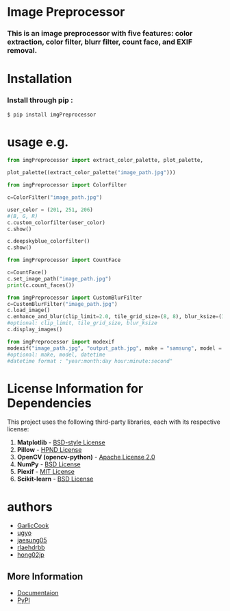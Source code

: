 # Image Preprocessor

### This is an image preprocessor with five features: color extraction, color filter, blurr filter, count face, and EXIF removal.

# Installation

### Install through pip :
```bash
$ pip install imgPreprocessor
```


# usage e.g.

```python
from imgPreprocessor import extract_color_palette, plot_palette,

plot_palette((extract_color_palette("image_path.jpg"))) 
```

```python
from imgPreprocessor import ColorFilter

c=ColorFilter("image_path.jpg") 

user_color = (201, 251, 206)
#(B, G, R)
c.custom_colorfilter(user_color)
c.show()

c.deepskyblue_colorfilter()
c.show()
```

```python
from imgPreprocessor import CountFace

c=CountFace()
c.set_image_path("image_path.jpg")
print(c.count_faces())
```
```python
from imgPreprocessor import CustomBlurFilter
c=CustomBlurFilter("image_path.jpg")
c.load_image()
c.enhance_and_blur(clip_limit=2.0, tile_grid_size=(8, 8), blur_ksize=(15, 15))
#optional: clip_limit, tile_grid_size, blur_ksize
c.display_images()
``` 
```python 
from imgPreprocessor import modexif
modexif("image_path.jpg", "output_path.jpg", make = "samsung", model = "S24", datetime = "2024:12:05 12:57:54") 
#optional: make, model, datetime
#datetime format : "year:month:day hour:minute:second" 
```



# License Information for Dependencies

This project uses the following third-party libraries, each with its respective license:

1. **Matplotlib** - [BSD-style License](https://matplotlib.org/stable/users/license.html)  
2. **Pillow** - [HPND License](https://pillow.readthedocs.io/en/stable/about.html#license)  
3. **OpenCV (opencv-python)** - [Apache License 2.0](https://github.com/opencv/opencv/blob/master/LICENSE)  
4. **NumPy** - [BSD License](https://numpy.org/doc/stable/license.html)  
5. **Piexif** - [MIT License](https://piexif.readthedocs.io/en/latest/about.html#License)  
6. **Scikit-learn** - [BSD License](https://github.com/scikit-learn/scikit-learn?tab=BSD-3-Clause-1-ov-file)





# authors

- [GarlicCook](mailto:kms300508@gmail.com)
- [ugyo](mailto:rss1234567@hanyang.ac.kr)
- [jaesung05](mailto:1004jaesung@gmail.com)
- [rlaehdrbb](mailto:donggyug713@gmail.com)
- [hong02jp](mailto:hong02jp@gmail.com)


## More Information

- [Documentaion](https://img-docs.readthedocs.io/en/latest/)
- [PyPI](https://pypi.org/project/imgPreprocessor/)

